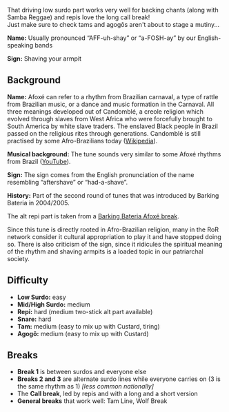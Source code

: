 That driving low surdo part works very well for backing chants (along with Samba Reggae) and repis love the long call break!  
Just make sure to check tams and agogôs aren't about to stage a mutiny...

**Name:** Usually pronounced “AFF-uh-shay” or “a-FOSH-ay” by our English-speaking bands

**Sign:** Shaving your armpit

## Background

**Name:** Afoxé can refer to a rhythm from Brazilian carnaval, a type of rattle from Brazilian music, or a dance and music formation in the Carnaval. All three meanings developed out of Candomblé, a creole religion which evolved through slaves from West Africa who were forcefully brought to South America by white slave traders. The enslaved Black people in Brazil passed on the religious rites through generations. Candomblé is still practised by some Afro-Brazilians today ([Wikipedia](https://en.wikipedia.org/wiki/Afox%C3%AA)).

**Musical background:** The tune sounds very similar to some Afoxé rhythms from Brazil ([YouTube](https://youtu.be/WCah-JgDktA?t=301)).

**Sign:** The sign comes from the English pronunciation of the name resembling “aftershave” or “had-a-shave”.

**History:** Part of the second round of tunes that was introduced by Barking Bateria in 2004/2005.

The alt repi part is taken from a [Barking Bateria Afoxé break](https://soundcloud.com/barking-bateria/afoxe-in-to-nova-balanca#t=1:22).


Since this tune is directly rooted in Afro-Brazilian religion, many in the RoR network consider it cultural appropriation to play it and have stopped doing so. There is also criticism of the sign, since it ridicules the spiritual meaning of the rhythm and shaving armpits is a loaded topic in our patriarchal society.


## Difficulty

* **Low Surdo:** easy
* **Mid/High Surdo:** medium
* **Repi:** hard (medium two-stick alt part available)
* **Snare:** hard
* **Tam:** medium (easy to mix up with Custard, tiring)
* **Agogô:** medium (easy to mix up with Custard)

## Breaks

* **Break 1** is between surdos and everyone else
* **Breaks 2 and 3** are alternate surdo lines while everyone carries on (3 is the same rhythm as 1) _\[less common nationally\]_
* The **Call break**, led by repis and with a long and a short version
* **General breaks** that work well: Tam Line, Wolf Break
